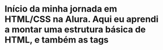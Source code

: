 # Início da minha jornada em HTML/CSS na Alura. Aqui eu aprendi a montar uma estrutura básica de HTML, e também as tags <title>, <h1>, <p> e <img>. Além de três atributos: html, src="" e o alt="".

